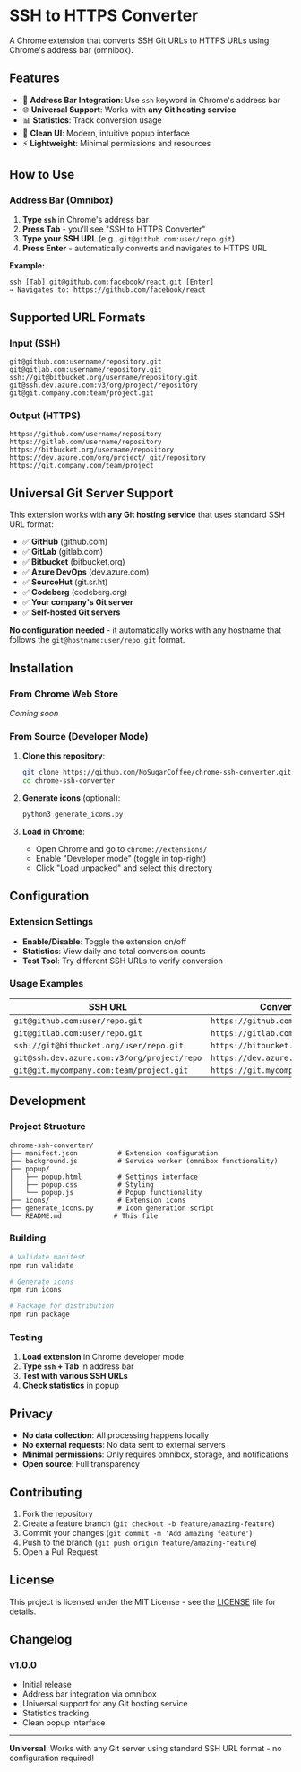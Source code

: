 # SSH to HTTPS Converter

A Chrome extension that converts SSH Git URLs to HTTPS URLs using Chrome's address bar (omnibox).

## Features

- 🔗 **Address Bar Integration**: Use `ssh` keyword in Chrome's address bar
- 🌐 **Universal Support**: Works with **any Git hosting service**
- 📊 **Statistics**: Track conversion usage
- 🎨 **Clean UI**: Modern, intuitive popup interface
- ⚡ **Lightweight**: Minimal permissions and resources

## How to Use

### Address Bar (Omnibox)
1. **Type `ssh`** in Chrome's address bar
2. **Press Tab** - you'll see "SSH to HTTPS Converter"
3. **Type your SSH URL** (e.g., `git@github.com:user/repo.git`)
4. **Press Enter** - automatically converts and navigates to HTTPS URL

**Example:**
```
ssh [Tab] git@github.com:facebook/react.git [Enter]
→ Navigates to: https://github.com/facebook/react
```

## Supported URL Formats

### Input (SSH)
```
git@github.com:username/repository.git
git@gitlab.com:username/repository.git
ssh://git@bitbucket.org/username/repository.git
git@ssh.dev.azure.com:v3/org/project/repository
git@git.company.com:team/project.git
```

### Output (HTTPS)
```
https://github.com/username/repository
https://gitlab.com/username/repository
https://bitbucket.org/username/repository
https://dev.azure.com/org/project/_git/repository
https://git.company.com/team/project
```

## Universal Git Server Support

This extension works with **any Git hosting service** that uses standard SSH URL format:

- ✅ **GitHub** (github.com)
- ✅ **GitLab** (gitlab.com) 
- ✅ **Bitbucket** (bitbucket.org)
- ✅ **Azure DevOps** (dev.azure.com)
- ✅ **SourceHut** (git.sr.ht)
- ✅ **Codeberg** (codeberg.org)
- ✅ **Your company's Git server**
- ✅ **Self-hosted Git servers**

**No configuration needed** - it automatically works with any hostname that follows the `git@hostname:user/repo.git` format.

## Installation

### From Chrome Web Store
*Coming soon*

### From Source (Developer Mode)

1. **Clone this repository**:
   ```bash
   git clone https://github.com/NoSugarCoffee/chrome-ssh-converter.git
   cd chrome-ssh-converter
   ```

2. **Generate icons** (optional):
   ```bash
   python3 generate_icons.py
   ```

3. **Load in Chrome**:
   - Open Chrome and go to `chrome://extensions/`
   - Enable "Developer mode" (toggle in top-right)
   - Click "Load unpacked" and select this directory

## Configuration

### Extension Settings
- **Enable/Disable**: Toggle the extension on/off
- **Statistics**: View daily and total conversion counts
- **Test Tool**: Try different SSH URLs to verify conversion

### Usage Examples

| SSH URL | Converted HTTPS URL |
|---------|-------------------|
| `git@github.com:user/repo.git` | `https://github.com/user/repo` |
| `git@gitlab.com:user/repo.git` | `https://gitlab.com/user/repo` |
| `ssh://git@bitbucket.org/user/repo.git` | `https://bitbucket.org/user/repo` |
| `git@ssh.dev.azure.com:v3/org/project/repo` | `https://dev.azure.com/org/project/_git/repo` |
| `git@git.mycompany.com:team/project.git` | `https://git.mycompany.com/team/project` |

## Development

### Project Structure
```
chrome-ssh-converter/
├── manifest.json          # Extension configuration
├── background.js          # Service worker (omnibox functionality)
├── popup/
│   ├── popup.html         # Settings interface
│   ├── popup.css          # Styling
│   └── popup.js           # Popup functionality
├── icons/                 # Extension icons
├── generate_icons.py      # Icon generation script
└── README.md             # This file
```

### Building
```bash
# Validate manifest
npm run validate

# Generate icons
npm run icons

# Package for distribution
npm run package
```

### Testing
1. **Load extension** in Chrome developer mode
2. **Type `ssh` + Tab** in address bar
3. **Test with various SSH URLs**
4. **Check statistics** in popup

## Privacy

- **No data collection**: All processing happens locally
- **No external requests**: No data sent to external servers
- **Minimal permissions**: Only requires omnibox, storage, and notifications
- **Open source**: Full transparency

## Contributing

1. Fork the repository
2. Create a feature branch (`git checkout -b feature/amazing-feature`)
3. Commit your changes (`git commit -m 'Add amazing feature'`)
4. Push to the branch (`git push origin feature/amazing-feature`)
5. Open a Pull Request

## License

This project is licensed under the MIT License - see the [LICENSE](LICENSE) file for details.

## Changelog

### v1.0.0
- Initial release
- Address bar integration via omnibox
- Universal support for any Git hosting service
- Statistics tracking
- Clean popup interface

---

**Universal**: Works with any Git server using standard SSH URL format - no configuration required!
